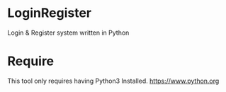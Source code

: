 # LoginRegister
Login &amp; Register system written in Python

# Require
This tool only requires having Python3 Installed. https://www.python.org
